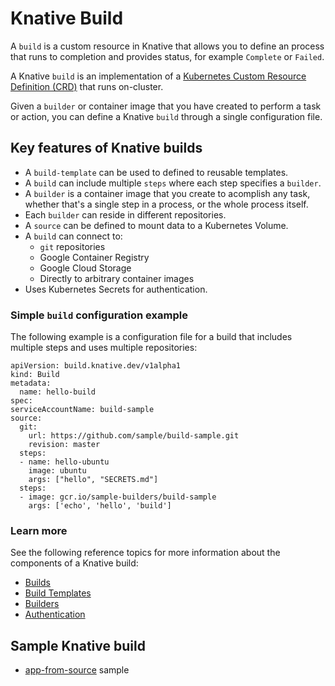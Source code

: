 # Knative Build

A `build` is a custom resource in Knative that allows you to define an
process that runs to completion and provides status, for example `Complete`  or  `Failed`.

A Knative `build` is an implementation of a 
[Kubernetes Custom Resource Definition (CRD)](https://kubernetes.io/docs/concepts/extend-kubernetes/api-extension/custom-resources/) that runs on-cluster.

Given a `builder` or container image that you have created to perform a task 
or action, you can define a Knative `build` through a single configuration file.

## Key features of Knative builds

* A `build-template` can be used to defined to reusable templates.
* A `build` can include multiple `steps` where each step specifies a `builder`.
* A `builder` is a container image that you create to acomplish any task, whether 
    that's a single step in a process, or the whole process itself.
* Each `builder` can reside in different repositories.
* A `source` can be defined to mount data to a Kubernetes Volume.
* A `build` can connect to:
     * `git` repositories
     * Google Container Registry
     * Google Cloud Storage
     * Directly to arbitrary container images
* Uses Kubernetes Secrets for authentication.


### Simple `build` configuration example

The following example is a configuration file for a build that includes multiple steps and uses multiple repositories: 

    apiVersion: build.knative.dev/v1alpha1
    kind: Build
    metadata:
      name: hello-build
    spec:
    serviceAccountName: build-sample
    source:
      git:
        url: https://github.com/sample/build-sample.git
        revision: master
      steps:
      - name: hello-ubuntu
        image: ubuntu
        args: ["hello", "SECRETS.md"]
      steps:
      - image: gcr.io/sample-builders/build-sample
        args: ['echo', 'hello', 'build']


### Learn more 

See the following reference topics for more information about the components of a Knative build:

* [Builds](https://github.com/knative/docs/blob/master/build/builds.md)
* [Build Templates](https://github.com/knative/docs/blob/master/build/build-templates.md)
* [Builders](https://github.com/knative/docs/blob/master/build/builder-contract.md)
* [Authentication](https://github.com/knative/docs/blob/master/build/auth.md)


## Sample Knative build

 * [app-from-source](../serving/samples/source-to-url-go) sample
